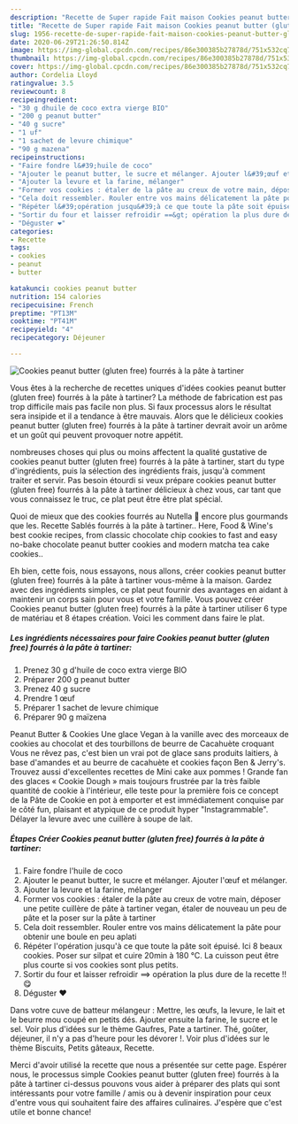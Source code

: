 ```yaml
---
description: "Recette de Super rapide Fait maison Cookies peanut butter (gluten free) fourrés à la pâte à tartiner"
title: "Recette de Super rapide Fait maison Cookies peanut butter (gluten free) fourrés à la pâte à tartiner"
slug: 1956-recette-de-super-rapide-fait-maison-cookies-peanut-butter-gluten-free-fourres-a-la-pate-a-tartiner
date: 2020-06-29T21:26:50.814Z
image: https://img-global.cpcdn.com/recipes/86e300385b27878d/751x532cq70/cookies-peanut-butter-gluten-free-fourres-a-la-pate-a-tartiner-photo-principale-de-la-recette.jpg
thumbnail: https://img-global.cpcdn.com/recipes/86e300385b27878d/751x532cq70/cookies-peanut-butter-gluten-free-fourres-a-la-pate-a-tartiner-photo-principale-de-la-recette.jpg
cover: https://img-global.cpcdn.com/recipes/86e300385b27878d/751x532cq70/cookies-peanut-butter-gluten-free-fourres-a-la-pate-a-tartiner-photo-principale-de-la-recette.jpg
author: Cordelia Lloyd
ratingvalue: 3.5
reviewcount: 8
recipeingredient:
- "30 g dhuile de coco extra vierge BIO"
- "200 g peanut butter"
- "40 g sucre"
- "1 uf"
- "1 sachet de levure chimique"
- "90 g mazena"
recipeinstructions:
- "Faire fondre l&#39;huile de coco"
- "Ajouter le peanut butter, le sucre et mélanger. Ajouter l&#39;œuf et mélanger."
- "Ajouter la levure et la farine, mélanger"
- "Former vos cookies : étaler de la pâte au creux de votre main, déposer une petite cuillère de pâte à tartiner vegan, étaler de nouveau un peu de pâte et la poser sur la pâte à tartiner"
- "Cela doit ressembler. Rouler entre vos mains délicatement la pâte pour obtenir une boule en peu aplati"
- "Répéter l&#39;opération jusqu&#39;à ce que toute la pâte soit épuisé. Ici 8 beaux cookies. Poser sur silpat et cuire 20min à 180 °C. La cuisson peut être plus courte si vos cookies sont plus petits."
- "Sortir du four et laisser refroidir ==&gt; opération la plus dure de la recette !! 😋"
- "Déguster ❤️"
categories:
- Recette
tags:
- cookies
- peanut
- butter

katakunci: cookies peanut butter 
nutrition: 154 calories
recipecuisine: French
preptime: "PT13M"
cooktime: "PT41M"
recipeyield: "4"
recipecategory: Déjeuner

---
```



![Cookies peanut butter (gluten free) fourrés à la pâte à tartiner](https://img-global.cpcdn.com/recipes/86e300385b27878d/751x532cq70/cookies-peanut-butter-gluten-free-fourres-a-la-pate-a-tartiner-photo-principale-de-la-recette.jpg)

Vous êtes à la recherche de recettes uniques d'idées cookies peanut butter (gluten free) fourrés à la pâte à tartiner? La méthode de fabrication est pas trop difficile mais pas facile non plus. Si faux processus alors le résultat sera insipide et il a tendance à être mauvais. Alors que le délicieux cookies peanut butter (gluten free) fourrés à la pâte à tartiner devrait avoir un arôme et un goût qui peuvent provoquer notre appétit.

nombreuses choses qui plus ou moins affectent la qualité gustative de cookies peanut butter (gluten free) fourrés à la pâte à tartiner, start du type d'ingrédients, puis la sélection des ingrédients frais, jusqu'à comment traiter et servir. Pas besoin étourdi si veux prépare cookies peanut butter (gluten free) fourrés à la pâte à tartiner délicieux à chez vous, car tant que vous connaissez le truc, ce plat peut être être plat spécial.

Quoi de mieux que des cookies fourrés au Nutella 🍫 encore plus gourmands que les. Recette Sablés fourrés à la pâte à tartiner.. Here, Food &amp; Wine&#39;s best cookie recipes, from classic chocolate chip cookies to fast and easy no-bake chocolate peanut butter cookies and modern matcha tea cake cookies..


Eh bien, cette fois, nous essayons, nous allons, créer cookies peanut butter (gluten free) fourrés à la pâte à tartiner vous-même à la maison. Gardez avec des ingrédients simples, ce plat peut fournir des avantages en aidant à maintenir un corps sain pour vous et votre famille. Vous pouvez créer Cookies peanut butter (gluten free) fourrés à la pâte à tartiner utiliser 6 type de matériau et 8 étapes création. Voici les comment dans faire le plat.

<!--inarticleads1-->

##### Les ingrédients nécessaires pour faire Cookies peanut butter (gluten free) fourrés à la pâte à tartiner:

1. Prenez 30 g d&#39;huile de coco extra vierge BIO
1. Préparer 200 g peanut butter
1. Prenez 40 g sucre
1. Prendre 1 œuf
1. Préparer 1 sachet de levure chimique
1. Préparer 90 g maïzena


Peanut Butter &amp; Cookies Une glace Vegan à la vanille avec des morceaux de cookies au chocolat et des tourbillons de beurre de Cacahuète croquant Vous ne rêvez pas, c&#39;est bien un vrai pot de glace sans produits laitiers, à base d&#39;amandes et au beurre de cacahuète et cookies façon Ben &amp; Jerry&#39;s. Trouvez aussi d&#39;excellentes recettes de Mini cake aux pommes ! Grande fan des glaces « Cookie Dough » mais toujours frustrée par la très faible quantité de cookie à l&#39;intérieur, elle teste pour la première fois ce concept de la Pâte de Cookie en pot à emporter et est immédiatement conquise par le côté fun, plaisant et atypique de ce produit hyper &#34;Instagrammable&#34;. Délayer la levure avec une cuillère à soupe de lait. 

<!--inarticleads2-->

##### Étapes Créer Cookies peanut butter (gluten free) fourrés à la pâte à tartiner:

1. Faire fondre l&#39;huile de coco
1. Ajouter le peanut butter, le sucre et mélanger. Ajouter l&#39;œuf et mélanger.
1. Ajouter la levure et la farine, mélanger
1. Former vos cookies : étaler de la pâte au creux de votre main, déposer une petite cuillère de pâte à tartiner vegan, étaler de nouveau un peu de pâte et la poser sur la pâte à tartiner
1. Cela doit ressembler. Rouler entre vos mains délicatement la pâte pour obtenir une boule en peu aplati
1. Répéter l&#39;opération jusqu&#39;à ce que toute la pâte soit épuisé. Ici 8 beaux cookies. Poser sur silpat et cuire 20min à 180 °C. La cuisson peut être plus courte si vos cookies sont plus petits.
1. Sortir du four et laisser refroidir ==&gt; opération la plus dure de la recette !! 😋
1. Déguster ❤️


Dans votre cuve de batteur mélangeur : Mettre, les œufs, la levure, le lait et le beurre mou coupé en petits dés. Ajouter ensuite la farine, le sucre et le sel. Voir plus d&#39;idées sur le thème Gaufres, Pate a tartiner. Thé, goûter, déjeuner, il n&#39;y a pas d&#39;heure pour les dévorer !. Voir plus d&#39;idées sur le thème Biscuits, Petits gâteaux, Recette. 


Merci d'avoir utilisé la recette que nous a présentée sur cette page. Espérer nous, le processus simple Cookies peanut butter (gluten free) fourrés à la pâte à tartiner ci-dessus pouvons vous aider à préparer des plats qui sont intéressants pour votre famille / amis ou à devenir inspiration pour ceux d'entre vous qui souhaitent faire des affaires culinaires. J'espère que c'est utile et bonne chance!
